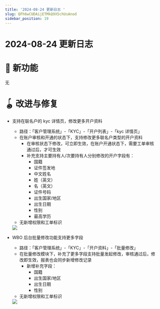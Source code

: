 ```yaml
---
title: '2024-08-24 更新日志 '
slug: QFh6wCUDAijETMkQ9X5chUsAnod
sidebar_position: 19
---
```



# 2024-08-24 更新日志 

# 🎉 新功能

无

# 🪀 改进与修复

- 支持在联名户的 kyc 详情页，修改更多开户资料
    - 路径：「客户管理系统」-「KYC」-「开户列表」-「kyc 详情页」
    - 在账户审核和开通的状态下，支持修改更多联名户类型的开户资料
        - 在审核状态下修改，可立即生效，在账户开通状态下，需要工单审核通过后，才可生效
        - 补充支持主要持有人/次要持有人分别修改的开户字段有：
            - 国籍
            - 证件签发地
            - 中文姓名
            - 姓（英文）
            - 名（英文）
            - 证件号码
            - 出生国家/地区
            - 出生日期
            - 性别
            - 最高学历
    - 无新增权限和工单标识
    <img src="/assets/Iz3LbwNH8oHYl0xKK9WcZVSVnYe.png" src-width="2242" src-height="1100" align="center"/>

- WBO 后台批量修改功能支持更多字段
    - 路径：「客户管理系统」-「KYC」-「开户资料」-「批量修改」
    - 在批量修改模块下，补充了更多字段支持批量发起修改，审核通过后，修改即生效，报表也会同步新增修改记录
        - 新增补充字段：
            - 国籍
            - 出生国家/地区
            - 出生日期
            - 性别
    - 无新增权限和工单标识
    <img src="/assets/Fb2ubF39zoT2dgxrjkbcDTrtnse.png" src-width="2264" src-height="980" align="center"/>

